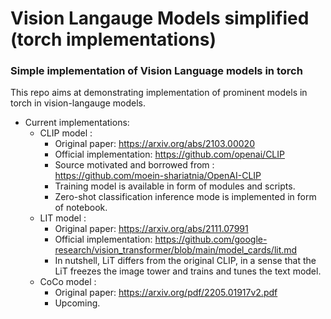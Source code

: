 # Vision Langauge Models simplified (torch implementations)
### Simple implementation of Vision Language models in torch

This repo aims at demonstrating implementation of prominent models in torch in vision-langauge models.

* Current implementations:
    *   CLIP model :
        * Original paper: https://arxiv.org/abs/2103.00020
        * Official implementation: https://github.com/openai/CLIP
        * Source motivated and borrowed from : https://github.com/moein-shariatnia/OpenAI-CLIP
        * Training model is available in form of modules and scripts.
        * Zero-shot classification inference mode is implemented in form of notebook.
    * LIT model :
        * Original paper: https://arxiv.org/abs/2111.07991
        * Official implementation: https://github.com/google-research/vision_transformer/blob/main/model_cards/lit.md
        * In nutshell, LiT differs from the original CLIP, in a sense that the LiT freezes the image tower and trains and tunes the text model.
    * CoCo model :
        * Original paper: https://arxiv.org/pdf/2205.01917v2.pdf
        * Upcoming.
